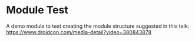 # Module Test

A demo module to test creating the module structure suggested in this talk: https://www.droidcon.com/media-detail?video=380843878
